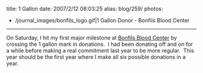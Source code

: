 title: 1 Gallon
date: 2007/2/12 08:03:25
alias: blog/259/
photos:
- /journal_images/bonfils_logo.gif|1 Gallon Donor - Bonfils Blood Center
---
On Saturday, I hit my first major milestone at [Bonfils Blood Center](http://www.bonfils.org) by crossing the 1 gallon mark in donations.  I had been donating off and on for a while before making a real commitment last year to be more regular.  This year should be the first year where I make all six possible donations in a year.